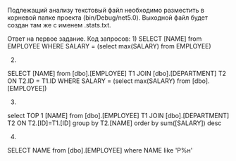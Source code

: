 Подлежащий анализу текстовый файл необходимо разместить в корневой папке проекта (bin/Debug/net5.0). Выходной файл будет создан там же с именем .stats.txt.

Ответ на первое задание. Код запросов:
1)
  SELECT [NAME] from EMPLOYEE
  WHERE SALARY = (select max(SALARY) from EMPLOYEE)
  
2)
  SELECT [NAME] from [dbo].[EMPLOYEE] T1 JOIN [dbo].[DEPARTMENT] T2
  ON T2.ID = T1.ID
  WHERE SALARY = (select max(SALARY) from [dbo].[EMPLOYEE])
  
3)
  select TOP 1 [NAME] from [dbo].[EMPLOYEE] T1 JOIN [dbo].[DEPARTMENT] T2 
  ON T2.[ID]=T1.[ID] group by T2.[NAME] order by sum([SALARY]) desc
  
4)
  SELECT NAME from [dbo].[EMPLOYEE]
  where NAME like 'Р%н'
